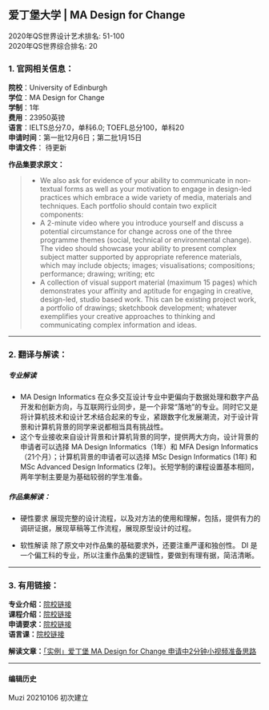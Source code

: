 ## 爱丁堡大学 | MA Design for Change

2020年QS世界设计艺术排名: 51-100  
2020年QS世界综合排名: 20  

### 1. 官网相关信息：  

**院校**：University of Edinburgh  
**学位**：MA Design for Change  
**学制**：1年  
**费用**：23950英镑  
**语言**：IELTS总分7.0，单科6.0; TOEFL总分100，单科20  
**申请时间**：第一批12月6日；第二批1月15日  
**申请文件**： 待更新  

**作品集要求原文：**   

> - We also ask for evidence of your ability to communicate in non-textual forms as well as your motivation to engage in design-led practices which embrace a wide variety of media, materials and techniques. Each portfolio should contain two explicit components:
> - A 2-minute video where you introduce yourself and discuss a potential circumstance for change across one of the three programme themes (social, technical or environmental change). The video should showcase your ability to present complex subject matter supported by appropriate reference materials, which may include objects; images; visualisations; compositions; performance; drawing; writing; etc
> - A collection of visual support material (maximum 15 pages) which demonstrates your affinity and aptitude for engaging in creative, design-led, studio based work. This can be existing project work, a portfolio of drawings; sketchbook development; whatever exemplifies your creative approaches to thinking and communicating complex information and ideas.

---

### 2. 翻译与解读：
##### 专业解读
- MA Design Informatics 在众多交互设计专业中更偏向于数据处理和数字产品开发和创新方向，与互联网行业同步，是一个非常“落地”的专业。同时它又是将计算机技术和设计艺术结合起来的专业，紧跟数字化发展潮流，对于设计背景和计算机背景的同学来说都相当具有挑战性。
- 这个专业接收来自设计背景和计算机背景的同学，提供两大方向，设计背景的申请者可以选择 MA Design Informatics（1年）和 MFA Design Informatics（21个月）；计算机背景的申请者可以选择 MSc Design Informatics (1年) 和 MSc Advanced Design Informatics (2年)。长短学制的课程设置基本相同，两年学制主要是为基础较弱的学生准备。

##### 作品集解读：
- 硬性要求
展现完整的设计流程，以及对方法的使用和理解，包括，提供有力的调研证据，展现草稿等工作流程，展现原型设计的过程。

- 软性解读
除了原文中对作品集的基础要求外，还要注重严谨和独创性。
DI 是一个偏工科的专业，所以注重作品集的逻辑性，要做到有理有据，简洁清晰。


---


### 3. 有用链接：

**专业介绍：**[院校链接](https://www.ed.ac.uk/studying/postgraduate/degrees/index.php?r=site/view&id=951)  
**课程介绍：**[院校链接](http://www.drps.ed.ac.uk/18-19/dpt/ptmartdech1f.htm)  
**申请要求：**[院校链接](https://www.ed.ac.uk/studying/international/postgraduate-entry/asia/china)  
**语言课：**[院校链接](https://www.ed.ac.uk/english-language-teaching/ele-courses/team-test)  

**解读文章：**[「实例」爱丁堡 MA Design for Change 申请中2分钟小视频准备思路](http://www.makebi.net/32431.html)  




---


#### 编辑历史
Muzi 20210106 初次建立
